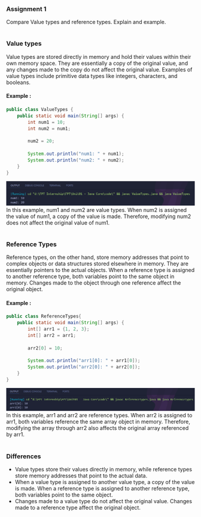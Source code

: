 ### Assignment 1
Compare Value types and reference types. Explain and example.
#
### Value types
Value types are stored directly in memory and hold their values within their own memory space. They are essentially a copy of the original value, and any changes made to the copy do not affect the original value. Examples of value types include primitive data types like integers, characters, and booleans.

#### Example :
```java
public class ValueTypes {
    public static void main(String[] args) {
        int num1 = 10;
        int num2 = num1;

        num2 = 20;

        System.out.println("num1: " + num1);
        System.out.println("num2: " + num2);
    }
}
```
![output](img/1.1.png)
In this example, num1 and num2 are value types. When num2 is assigned the value of num1, a copy of the value is made. Therefore, modifying num2 does not affect the original value of num1.

#
### Reference Types
Reference types, on the other hand, store memory addresses that point to complex objects or data structures stored elsewhere in memory. They are essentially pointers to the actual objects. When a reference type is assigned to another reference type, both variables point to the same object in memory. Changes made to the object through one reference affect the original object.

#### Example :
```java
public class ReferenceTypes{
    public static void main(String[] args) {
        int[] arr1 = {1, 2, 3};
        int[] arr2 = arr1;

        arr2[0] = 10;

        System.out.println("arr1[0]: " + arr1[0]); 
        System.out.println("arr2[0]: " + arr2[0]);
    }
}
```
![output](img/1.2.png)
In this example, arr1 and arr2 are reference types. When arr2 is assigned to arr1, both variables reference the same array object in memory. Therefore, modifying the array through arr2 also affects the original array referenced by arr1.

#
### Differences
- Value types store their values directly in memory, while reference types store memory addresses that point to the actual data.
- When a value type is assigned to another value type, a copy of the value is made. When a reference type is assigned to another reference type, both variables point to the same object.
- Changes made to a value type do not affect the original value. Changes made to a reference type affect the original object.